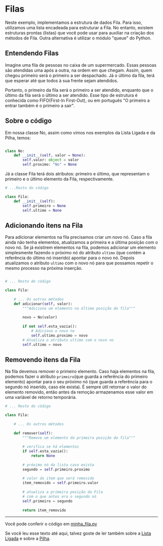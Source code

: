 # Filas

Neste exemplo, implementamos a estrutura de dados Fila. Para isso, utilizamos uma lista encadeada para estruturar a Fila. No entanto, existem estruturas prontas (listas) que você pode usar para auxiliar na criação dos métodos de Fila. Outra alternativa é utilizar o módulo "queue" do Python. 

## Entendendo Filas

Imagine uma fila de pessoas no caixa de um supermercado. Essas pessoas são atendidas uma após a outra, na ordem em que chegam. Assim, quem chegou primeiro será o primeiro a ser despachado. Já o último da fila, terá que esperar até que todos à sua frente sejam atendidos.

Portanto, o primeiro da fila será o primeiro a ser atendido, enquanto que o último da fila será o último a ser atendido. Esse tipo de estrutura é conhecida como FIFO(First-In First-Out), ou em português "O primeiro a entrar também é o primeiro a sair". 

## Sobre o código

Em nossa classe No, assim como vimos nos exemplos da Lista Ligada e da Pilha, temos:

```python

class No:
    def __init__(self, valor = None):
        self.valor: object = valor
        self.proximo: "No" = None

```

Já a classe Fila terá dois atributos: primeiro e último, que representam o primeiro e o último elemento da Fila, respectivamente.

```python
# ...Resto do código

class Fila:
    def __init__(self):
        self.primeiro = None
        self.ultimo = None
```

## Adicionando itens na Fila

Para adicionar elementos na fila precisamos criar um novo nó. Caso a fila ainda não tenha elementos, atualizamos a primeira e a última posição com o novo nó. Se já existirem elementos na fila, podemos adicionar um elemento simplesmente fazendo o próximo nó do atributo `ultimo` (que contém a referência do último nó inserido) apontar para o novo nó. Depois atualizamos o atributo `ultimo` com o novo nó para que possamos repetir o mesmo processo na próxima inserção.


```python

# ... Resto do código

class Fila:
    
    # ... Os outros métodos
    def adicionar(self, valor):
        """Adiciona um elemento na última posição da fila"""
        
        novo = No(valor)                                         
        
        if not self.esta_vazia():
            # Adiciona o novo no
            self.ultimo.proximo = novo
        # Atualiza o atributo ultimo com o novo no
        self.ultimo = novo

```

## Removendo itens da Fila 

Na fila devemos remover o primeiro elemento. Caso haja elementos na fila, podemos fazer o atributo `primeiro`(que guarda a referência do primeiro elemento) apontar para o seu próximo nó (que guarda a referência para o segundo nó inserido, caso ele exista). É sempre útil retornar o valor do elemento removido, então antes da remoção armazenamos esse valor em uma variável de retorno temporária. 

```python 
# ... Resto do código

class Fila:
    
    # ... Os outros métodos
    
    def remover(self):
        """Remove um elemento da primeira posição da fila"""
        
        # verifica se há elementos
        if self.esta_vazia():
            return None
            
        # próximo nó da lista caso exista
        segundo = self.primeiro.proximo 
        
        # valor do item que será removido
        item_removido = self.primeiro.valor
       
        # atualiza a primeira posição da Fila 
        # com o que antes era o segundo nó
        self.primeiro = segundo 
               
        return item_removido

```

---

Você pode conferir o código em [minha_fila.py](https://github.com/minha-logica/estruturas-de-dados-em-python/blob/master/Fila/minha_fila.py)

Se você leu esse texto até aqui, talvez goste de ler também sobre a [Lista Ligada](https://github.com/minha-logica/estruturas-de-dados-em-python/tree/master/lista-encadeada-simples) e sobre a [Pilha](https://github.com/minha-logica/estruturas-de-dados-em-python/tree/master/pilha).





